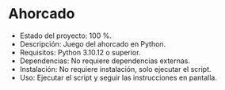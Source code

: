 # Ahorcado
- Estado del proyecto: 100 %.
- Descripción: Juego del ahorcado en Python.
- Requisitos: Python 3.10.12 o superior.
- Dependencias: No requiere dependencias externas.
- Instalación: No requiere instalación, solo ejecutar el script.
- Uso: Ejecutar el script y seguir las instrucciones en pantalla.
